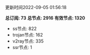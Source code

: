 更新时间2022-09-05 01:56:18

**总订阅: 73**
**总节点: 2916**
**有效节点: 1320**
- ss节点: 822
- trojan节点: 162
- v2ray节点: 335
- ssr节点: 1

